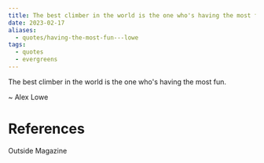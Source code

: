 ```yaml
---
title: The best climber in the world is the one who's having the most fun - Lowe
date: 2023-02-17
aliases:
  - quotes/having-the-most-fun---lowe
tags:
  - quotes
  - evergreens
---
```

The best climber in the world is the one who's having the most fun.

~ Alex Lowe

# References

Outside Magazine